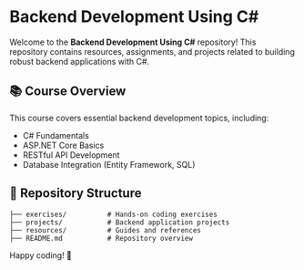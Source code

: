 # Backend Development Using C#

Welcome to the **Backend Development Using C#** repository! This repository contains resources, assignments, and projects related to building robust backend applications with C#.

## 📚 Course Overview
This course covers essential backend development topics, including:
- C# Fundamentals
- ASP.NET Core Basics
- RESTful API Development
- Database Integration (Entity Framework, SQL)

## 📂 Repository Structure
```
├── exercises/          # Hands-on coding exercises
├── projects/           # Backend application projects
├── resources/          # Guides and references
├── README.md           # Repository overview
```

Happy coding! 🚀

